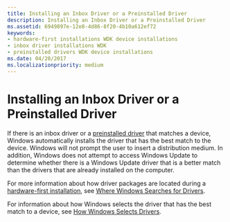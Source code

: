 ```yaml
---
title: Installing an Inbox Driver or a Preinstalled Driver
description: Installing an Inbox Driver or a Preinstalled Driver
ms.assetid: 6949897e-12e8-4d86-8f20-4b10a612ef72
keywords:
- hardware-first installations WDK device installations
- inbox driver installations WDK
- preinstalled drivers WDK device installations
ms.date: 04/20/2017
ms.localizationpriority: medium
---
```


# Installing an Inbox Driver or a Preinstalled Driver


If there is an inbox driver or a [preinstalled driver](preinstalling-driver-packages.md) that matches a device, Windows automatically installs the driver that has the best match to the device. Windows will not prompt the user to insert a distribution medium. In addition, Windows does not attempt to access Windows Update to determine whether there is a Windows Update driver that is a better match than the drivers that are already installed on the computer.

For more information about how driver packages are located during a [hardware-first installation](hardware-first-installation.md), see [Where Windows Searches for Drivers](./how-windows-selects-a-driver-for-a-device.md).

For information about how Windows selects the driver that has the best match to a device, see [How Windows Selects Drivers](how-setup-selects-drivers.md).

 


